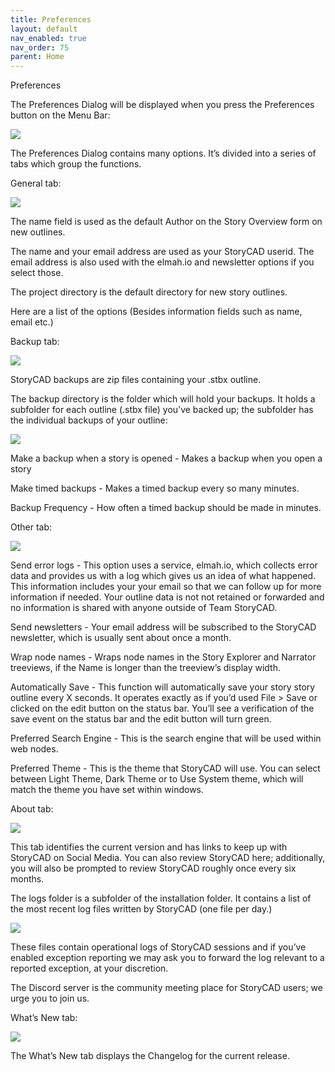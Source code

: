 ```yaml
---
title: Preferences
layout: default
nav_enabled: true
nav_order: 75
parent: Home
---
```


Preferences

The Preferences Dialog will be displayed when you press the Preferences button on the Menu Bar:

![](/media/Prefences-CommandBar-Button-1.png)



The Preferences Dialog contains many options. It’s divided into a series of tabs which group the functions.

General tab:

![](/media/Preferences-General-tab.png)

The name field is used as the default Author on the Story Overview form on new outlines.

The name and your email address are used as your StoryCAD userid. The email address is also used with the elmah.io and newsletter options if you select those.

The project directory is the default directory for new story outlines.

Here are a list of the options (Besides information fields such as name, email etc.)

Backup tab:

![](/media/Preferences-Backup-tab.png)

StoryCAD backups are  zip files containing your .stbx outline. 

The backup directory is the folder which will hold your backups. It holds a subfolder for each outline (.stbx file) you’ve backed up; the subfolder has the individual backups of your outline:

![](/media/Backup-Folder-Hierarchy.png)

Make a backup when a story is opened - Makes a backup when you open a story

Make timed backups - Makes a timed backup every so many minutes.

Backup Frequency - How often a timed backup should be made in minutes.

Other tab:

![](/media/Preferences-Other-tab.png)

Send error logs - This option uses a service, elmah.io, which collects error data and provides us with a log which gives us an idea of what happened. This information includes your your email so that we can follow up for more information if needed. Your outline data is not not retained or forwarded and no
information is shared with anyone outside of Team StoryCAD.

Send newsletters - Your email address will be subscribed to the StoryCAD newsletter, which is usually sent about once a month.

Wrap node names - Wraps node names in the Story Explorer and Narrator treeviews, if the Name is longer than the treeview’s display width.

Automatically Save - This function will automatically save your story  story outline every X seconds. It operates exactly as if you’d used File > Save or clicked on the edit button on the status bar.  You’ll see a verification of the save event on the status bar and the edit button will turn green. 

Preferred Search Engine - This is the search engine that will be used within web nodes.

Preferred Theme - This is the theme that StoryCAD will use. You can select between Light Theme, Dark Theme or to Use System theme, which will match the theme you have set within windows.

About tab:

![](/media/Preferences-About-tab.png)

This tab identifies the current version and has links to keep up with StoryCAD on Social Media. You can also review StoryCAD here; additionally, you will also be prompted to review StoryCAD roughly once every six months.

The logs folder is a subfolder of the installation folder. It contains a list of the most recent log files written by StoryCAD (one file per day.)

![](/media/Logs-Folder-Display.png)

These files contain operational logs of StoryCAD sessions and if you’ve enabled exception reporting we may ask you to forward the log relevant to a reported exception, at your discretion.

The Discord server is the community meeting place for StoryCAD users; we urge you to join us.

What’s New tab:

![](/media/Preferences-Whats-New-tb.png)

The What’s New tab displays the Changelog for the current release. 
 <br/>
 <br/>

